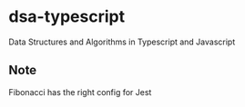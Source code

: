 # dsa-typescript
Data Structures and Algorithms in Typescript and Javascript

## Note
Fibonacci has the right config for Jest